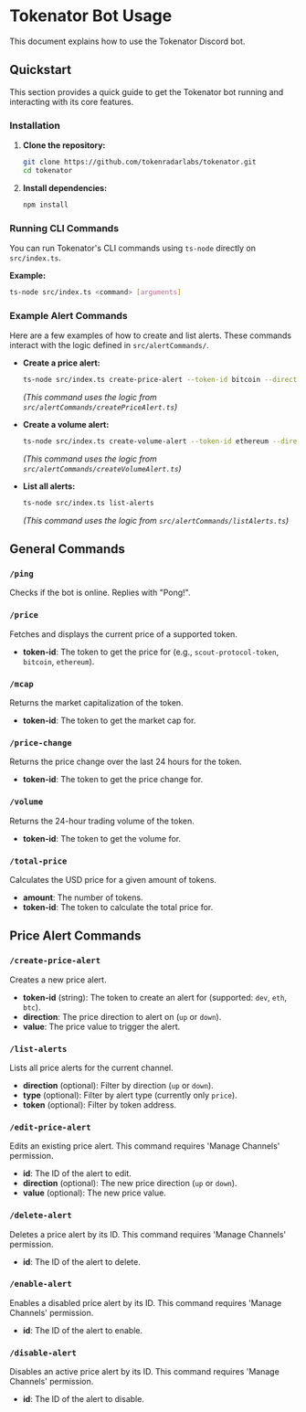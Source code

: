 # Tokenator Bot Usage

This document explains how to use the Tokenator Discord bot.

## Quickstart

This section provides a quick guide to get the Tokenator bot running and interacting with its core features.

### Installation

1.  **Clone the repository:**
    ```bash
    git clone https://github.com/tokenradarlabs/tokenator.git
    cd tokenator
    ```
2.  **Install dependencies:**
    ```bash
    npm install
    ```

### Running CLI Commands

You can run Tokenator's CLI commands using `ts-node` directly on `src/index.ts`.

**Example:**

```bash
ts-node src/index.ts <command> [arguments]
```

### Example Alert Commands

Here are a few examples of how to create and list alerts. These commands interact with the logic defined in `src/alertCommands/`.

*   **Create a price alert:**
    ```bash
    ts-node src/index.ts create-price-alert --token-id bitcoin --direction up --value 70000
    ```
    *(This command uses the logic from `src/alertCommands/createPriceAlert.ts`)*

*   **Create a volume alert:**
    ```bash
    ts-node src/index.ts create-volume-alert --token-id ethereum --direction up --value 100000000
    ```
    *(This command uses the logic from `src/alertCommands/createVolumeAlert.ts`)*

*   **List all alerts:**
    ```bash
    ts-node src/index.ts list-alerts
    ```
    *(This command uses the logic from `src/alertCommands/listAlerts.ts`)*


## General Commands

### `/ping`
Checks if the bot is online. Replies with "Pong!".

### `/price`
Fetches and displays the current price of a supported token.
- **token-id**: The token to get the price for (e.g., `scout-protocol-token`, `bitcoin`, `ethereum`).

### `/mcap`
Returns the market capitalization of the token.
- **token-id**: The token to get the market cap for.

### `/price-change`
Returns the price change over the last 24 hours for the token.
- **token-id**: The token to get the price change for.

### `/volume`
Returns the 24-hour trading volume of the token.
- **token-id**: The token to get the volume for.

### `/total-price`
Calculates the USD price for a given amount of tokens.
- **amount**: The number of tokens.
- **token-id**: The token to calculate the total price for.

## Price Alert Commands

### `/create-price-alert`
Creates a new price alert.
- **token-id** (string): The token to create an alert for (supported: `dev`, `eth`, `btc`).
- **direction**: The price direction to alert on (`up` or `down`).
- **value**: The price value to trigger the alert.

### `/list-alerts`
Lists all price alerts for the current channel.
- **direction** (optional): Filter by direction (`up` or `down`).
- **type** (optional): Filter by alert type (currently only `price`).
- **token** (optional): Filter by token address.

### `/edit-price-alert`
Edits an existing price alert. This command requires 'Manage Channels' permission.
- **id**: The ID of the alert to edit.
- **direction** (optional): The new price direction (`up` or `down`).
- **value** (optional): The new price value.

### `/delete-alert`
Deletes a price alert by its ID. This command requires 'Manage Channels' permission.
- **id**: The ID of the alert to delete.

### `/enable-alert`
Enables a disabled price alert by its ID. This command requires 'Manage Channels' permission.
- **id**: The ID of the alert to enable.

### `/disable-alert`
Disables an active price alert by its ID. This command requires 'Manage Channels' permission.
- **id**: The ID of the alert to disable.
